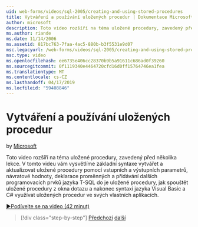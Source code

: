 ```yaml
---
uid: web-forms/videos/sql-2005/creating-and-using-stored-procedures
title: Vytváření a používání uložených procedur | Dokumentace Microsoftu
author: microsoft
description: Toto video rozšíří na téma uložené procedury, zavedený před několika lekce. V tomto videu vám vysvětlíme, základní syntaxe pro vytváření a aktualizace...
ms.author: riande
ms.date: 11/14/2006
ms.assetid: 817bc763-7faa-4ac5-880b-b3f5531e9d07
msc.legacyurl: /web-forms/videos/sql-2005/creating-and-using-stored-procedures
msc.type: video
ms.openlocfilehash: ee6735e406cc28370b9b5a91611c686ad0f39260
ms.sourcegitcommit: 0f1119340e4464720cfd16d0ff15764746ea1fea
ms.translationtype: MT
ms.contentlocale: cs-CZ
ms.lasthandoff: 04/17/2019
ms.locfileid: "59408846"
---
```

# <a name="creating-and-using-stored-procedures"></a>Vytváření a používání uložených procedur

by [Microsoft](https://github.com/microsoft)

Toto video rozšíří na téma uložené procedury, zavedený před několika lekce. V tomto videu vám vysvětlíme základní syntaxe vytvářet a aktualizovat uložené procedury pomocí vstupních a výstupních parametrů, návratové hodnoty, deklarace proměnných a přidávání dalších programovacích prvků jazyka T-SQL do je uložené procedury, jak spouštět uložené procedury z okna dotazu a nakonec syntaxi jazyka Visual Basic a C# využívat uložených procedur ve svých vlastních aplikacích.

[&#9654;Podívejte se na video (42 minut)](https://channel9.msdn.com/Blogs/ASP-NET-Site-Videos/creating-and-using-stored-procedures)

> [!div class="step-by-step"]
> [Předchozí](building-and-customizing-reports-in-business-intelligence-development-studio.md)
> [další](enabling-full-text-search-in-your-text-data.md)
